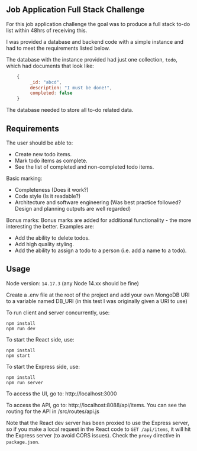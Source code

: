 ## Job Application Full Stack Challenge
 
For this job application challenge the goal was to produce a full stack to-do list within 48hrs of receiving this.

I was provided a database and backend code with a simple instance and had to meet the requirements listed below.

The database with the instance provided had just one collection, `todo`, which had documents that look like:
```javascript
    {
         _id: "abcd",
         description: "I must be done!",
         completed: false
    }
```
The database needed to store all to-do related data.

## Requirements
The user should be able to:
* Create new todo items.
* Mark todo items as complete.
* See the list of completed and non-completed todo items.

Basic marking:
* Completeness (Does it work?)
* Code style (Is it readable?)
* Architecture and software engineering (Was best practice followed? Design and planning outputs are well regarded)

Bonus marks:
Bonus marks are added for additional functionality - the more interesting the better.
Examples are:
* Add the ability to delete todos.
* Add high quality styling.
* Add the ability to assign a todo to a person (i.e. add a name to a todo).

## Usage
Node version: `14.17.3` (any Node 14.xx should be fine)

Create a .env file at the root of the project and add your own MongoDB URI to a variable named DB_URI (in this test I was originally given a URI to use)

To run client and server concurrently, use:
```shell
npm install
npm run dev
```

To start the React side, use:
```shell
npm install
npm start
```

To start the Express side, use:
```shell
npm install
npm run server
```

To access the UI, go to: http://localhost:3000

To access the API, go to: http://localhost:8088/api/items. You can see the routing for the API in /src/routes/api.js

Note that the React dev server has been proxied to use the Express server, so if you make a local request in the React code to `GET /api/items`, it will hit the Express server (to avoid CORS issues). Check the `proxy` directive in `package.json`.
